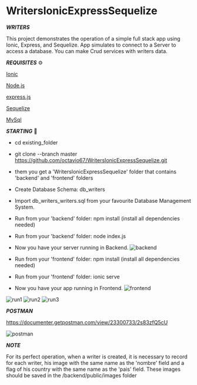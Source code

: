 # WritersIonicExpressSequelize

***WRITERS***

This project demonstrates the operation of a simple full stack app using Ionic, Express, and Sequelize. App simulates to connect to a Server to access a database. You can make Crud services with writers data.


***REQUISITES*** ⚙️

[Ionic](https://ionicframework.com/)


[Node.js](https://nodejs.org/es/)


[express.js](https://expressjs.com/)


[Sequelize](https://sequelize.org/)


[MySql](https://www.mysql.com/)
 

***STARTING*** 🚀

- cd existing_folder

- git clone --branch master https://github.com/octavio67/WritersIonicExpressSequelize.git

- them you get a 'WritersIonicExpressSequelize' folder that contains 'backend' and 'frontend' folders

- Create Database Schema: db_writers

- Import db_writers_writers.sql from your favourite Database Management System.

- Run from your 'backend' folder: npm install (install all dependencies needed)

- Run from your 'backend' folder: node index.js

- Now you have your server running in Backend.
![backend](https://user-images.githubusercontent.com/57419892/194329213-6c09ca48-3907-41c4-9602-55bdf929cad8.JPG)

- Run from your 'frontend' folder: npm install (install all dependencies needed)

- Run from your 'frontend' folder: ionic serve

- Now you have your app running in Frontend.
![frontend](https://user-images.githubusercontent.com/57419892/194329276-48188e07-7de4-486d-b0f7-ae98b86fc504.JPG)

![run1](https://user-images.githubusercontent.com/57419892/194329319-faa236a7-a4b2-401b-8219-431dfc034ee9.JPG)
![run2](https://user-images.githubusercontent.com/57419892/194329341-985af905-f8d0-45fd-a32e-c853a6a1e22b.JPG)
![run3](https://user-images.githubusercontent.com/57419892/194329356-b4e797e3-450e-4f97-84d4-ba4728eca806.JPG)


***POSTMAN***

https://documenter.getpostman.com/view/23300733/2s83zfQ5cU

![postman](https://user-images.githubusercontent.com/57419892/194326294-13c16440-3d8b-4e0d-b41f-b4a1ee948cc4.JPG)


***NOTE***

For its perfect operation, when a writer is created, it is necessary to record for each writer, his image with the same name as the 'nombre' field and a flag of his country with the same name as the 'pais' field. These images should be saved in the /backend/public/images folder

